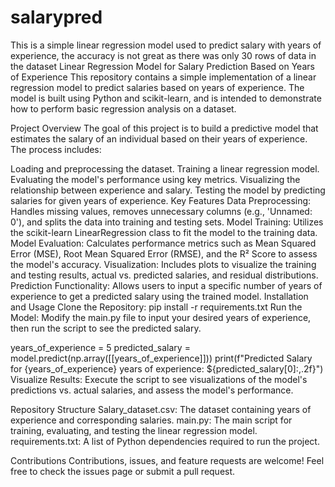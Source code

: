 # salarypred
This is a simple linear regression model used to predict salary with years of experience, the accuracy is not great as there was only 30 rows of data in the dataset
Linear Regression Model for Salary Prediction Based on Years of Experience
This repository contains a simple implementation of a linear regression model to predict salaries based on years of experience. The model is built using Python and scikit-learn, and is intended to demonstrate how to perform basic regression analysis on a dataset.

Project Overview
The goal of this project is to build a predictive model that estimates the salary of an individual based on their years of experience. The process includes:

Loading and preprocessing the dataset.
Training a linear regression model.
Evaluating the model's performance using key metrics.
Visualizing the relationship between experience and salary.
Testing the model by predicting salaries for given years of experience.
Key Features
Data Preprocessing: Handles missing values, removes unnecessary columns (e.g., 'Unnamed: 0'), and splits the data into training and testing sets.
Model Training: Utilizes the scikit-learn LinearRegression class to fit the model to the training data.
Model Evaluation: Calculates performance metrics such as Mean Squared Error (MSE), Root Mean Squared Error (RMSE), and the R² Score to assess the model's accuracy.
Visualization: Includes plots to visualize the training and testing results, actual vs. predicted salaries, and residual distributions.
Prediction Functionality: Allows users to input a specific number of years of experience to get a predicted salary using the trained model.
Installation and Usage
Clone the Repository:
pip install -r requirements.txt
Run the Model: Modify the main.py file to input your desired years of experience, then run the script to see the predicted salary.


years_of_experience = 5
predicted_salary = model.predict(np.array([[years_of_experience]]))
print(f"Predicted Salary for {years_of_experience} years of experience: ${predicted_salary[0]:,.2f}")
Visualize Results: Execute the script to see visualizations of the model's predictions vs. actual salaries, and assess the model's performance.

Repository Structure
Salary_dataset.csv: The dataset containing years of experience and corresponding salaries.
main.py: The main script for training, evaluating, and testing the linear regression model.
requirements.txt: A list of Python dependencies required to run the project.


Contributions
Contributions, issues, and feature requests are welcome! Feel free to check the issues page or submit a pull request.
